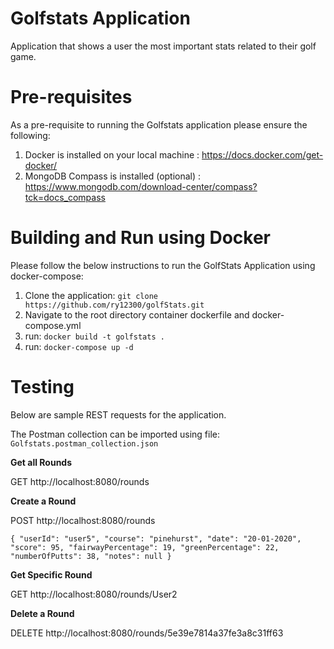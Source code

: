 # Golfstats Application

Application that shows a user the most important stats related to their golf game.

# Pre-requisites 

As a pre-requisite to running the Golfstats application please ensure the following:

1. Docker is installed on your local machine : https://docs.docker.com/get-docker/
2. MongoDB Compass is installed (optional) : https://www.mongodb.com/download-center/compass?tck=docs_compass

# Building and Run using Docker

Please follow the below instructions to run the GolfStats Application using docker-compose:

1. Clone the application: `git clone https://github.com/ry12300/golfStats.git`
2. Navigate to the root directory container dockerfile and docker-compose.yml
4. run: `docker build -t golfstats .`
5. run: `docker-compose up -d`

# Testing

Below are sample REST requests for the application.

The Postman collection can be imported using file: `Golfstats.postman_collection.json`

**Get all Rounds**

GET http://localhost:8080/rounds

**Create a Round**

POST http://localhost:8080/rounds 

`{
    "userId": "user5",
    "course": "pinehurst",
    "date": "20-01-2020",
    "score": 95,
    "fairwayPercentage": 19,
    "greenPercentage": 22,
    "numberOfPutts": 38,
    "notes": null
}`

**Get Specific Round**

GET http://localhost:8080/rounds/User2

**Delete a Round**

DELETE http://localhost:8080/rounds/5e39e7814a37fe3a8c31ff63

